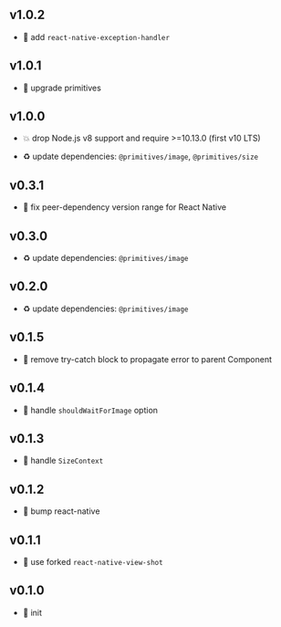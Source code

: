 ## v1.0.2

* 🐞 add `react-native-exception-handler`

## v1.0.1

* 🐞 upgrade primitives

## v1.0.0

* 💥 drop Node.js v8 support and require >=10.13.0 (first v10 LTS)

* ♻️ update dependencies: `@primitives/image`, `@primitives/size`

## v0.3.1

* 🐞 fix peer-dependency version range for React Native

## v0.3.0

* ♻️ update dependencies: `@primitives/image`

## v0.2.0

* ♻️ update dependencies: `@primitives/image`

## v0.1.5

* 🐞 remove try-catch block to propagate error to parent Component

## v0.1.4

* 🐞 handle `shouldWaitForImage` option

## v0.1.3

* 🐞 handle `SizeContext`

## v0.1.2

* 🐞 bump react-native

## v0.1.1

* 🐞 use forked `react-native-view-shot`

## v0.1.0

* 🐣 init
